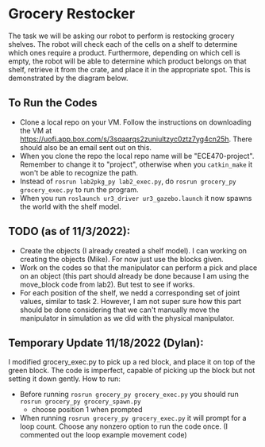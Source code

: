 # Grocery Restocker
The task we will be asking our robot to perform is restocking grocery shelves. The robot will check each of the cells on a shelf to determine which ones require a product. Furthermore, depending on which cell is empty, the robot will be able to determine which product belongs on that shelf, retrieve it from the crate, and place it in the appropriate spot. This is demonstrated by the diagram below.

## To Run the Codes
- Clone a local repo on your VM. Follow the instructions on downloading the VM at https://uofi.app.box.com/s/3sqaarqs2zuniultzyc0ztz7yg4cn25h. There should also be an email sent out on this.
- When you clone the repo the local repo name will be "ECE470-project". Remember to change it to "project", otherwise when you ```catkin_make``` it won't be able to recognize the path.
- Instead of ```rosrun lab2pkg_py lab2_exec.py```, do ```rosrun grocery_py grocery_exec.py``` to run the program. 
- When you run ```roslaunch ur3_driver ur3_gazebo.launch``` it now spawns the world with the shelf model.  

## TODO (as of 11/3/2022):
- Create the objects (I already created a shelf model). I can working on creating the objects (Mike). For now just use the blocks given. 
- Work on the codes so that the manipulator can perform a pick and place on an object (this part should already be done because I am using the move_block code from lab2). But test to see if works.
- For each position of the shelf, we nedd a corresponding set of joint values, similar to task 2. However, I am not super sure how this part should be done considering that we can't manually move the manipulator in simulation as we did with the physical manipulator.

## Temporary Update 11/18/2022 (Dylan):
I modified grocery_exec.py to pick up a red block, and place it on top of the green block. The code is imperfect, capable of picking up the block but not setting it down gently. 
How to run:
- Before running ```rosrun grocery_py grocery_exec.py``` you should run ```rosrun grocery_py grocery_spawn.py```
	- choose position 1 when prompted
- When running ```rosrun grocery_py grocery_exec.py``` it will prompt for a loop count. Choose any nonzero option to run the code once. (I commented out the loop example movement code)

